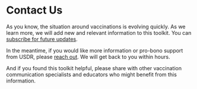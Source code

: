 # Contact Us

As you know, the situation around vaccinations is evolving quickly. As we learn more, we will add new and relevant information to this toolkit. You can[ subscribe for future updates](https://forms.gle/Wa6RoWHWSdEQevhk7).

In the meantime, if you would like more information or pro-bono support from USDR, please [reach out](https://www.usdigitalresponse.org/request-help/). We will get back to you within hours.

And if you found this toolkit helpful, please share with other vaccination communication specialists and educators who might benefit from this information.

